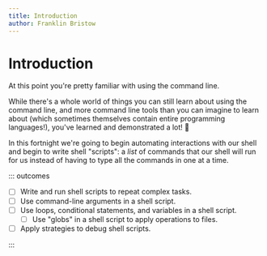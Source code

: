 ```yaml
---
title: Introduction
author: Franklin Bristow
---
```


Introduction
============

At this point you're pretty familiar with using the command line.

While there's a whole world of things you can still learn about using the
command line, and more command line tools than you can imagine to learn about
(which sometimes themselves contain entire programming languages!), you've
learned and demonstrated a lot! :tada:

In this fortnight we're going to begin automating interactions with our shell
and begin to write shell "scripts": a *list* of commands that our shell will
run for us instead of having to type all the commands in one at a time.

::: outcomes

* [ ] Write and run shell scripts to repeat complex tasks.
* [ ] Use command-line arguments in a shell script.
* [ ] Use loops, conditional statements, and variables in a shell script.
    * [ ] Use "globs" in a shell script to apply operations to files.
* [ ] Apply strategies to debug shell scripts.

:::